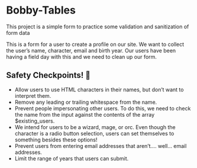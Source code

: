 # Bobby-Tables
This project is a simple form to practice some validation and sanitization of form data

This is a form for a user to create a profile on our site. We want to collect the user’s name, character, email and birth year. Our users have been having a field day with this and we need to clean up our form.

## Safety Checkpoints! 📌
 
 * Allow users to use HTML characters in their names, but don’t want to interpret them.
 * Remove any leading or trailing whitespace from the name.
 * Prevent people impersonating other users. To do this, we need to check the name from the input against the contents of the array $existing_users.
 * We intend for users to be a wizard, mage, or orc. Even though the character is a radio button selection, users can set themselves to something besides these options!
 * Prevent users from entering email addresses that aren’t…. well… email addresses.
 * Limit the range of years that users can submit.
